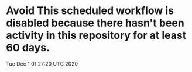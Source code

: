 # Avoid This scheduled workflow is disabled because there hasn't been activity in this repository for at least 60 days.
Tue Dec  1 01:27:20 UTC 2020
